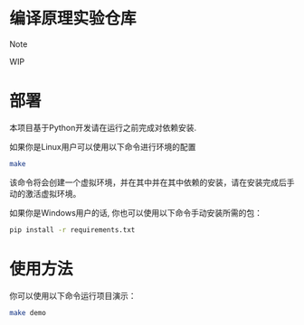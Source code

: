 # 编译原理实验仓库

> [!NOTE]
> WIP

# 部署

本项目基于Python开发请在运行之前完成对依赖安装.

如果你是Linux用户可以使用以下命令进行环境的配置
    
```bash
make
```

该命令将会创建一个虚拟环境，并在其中并在其中依赖的安装，请在安装完成后手动的激活虚拟环境。

如果你是Windows用户的话, 你也可以使用以下命令手动安装所需的包：

```bash
pip install -r requirements.txt
```

# 使用方法

你可以使用以下命令运行项目演示：

```bash
make demo
```
    
